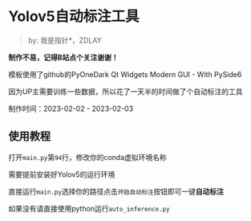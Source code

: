 # Yolov5自动标注工具

> by: 我是指针*，ZDLAY 

**制作不易，记得B站点个关注谢谢！**

模板使用了github的PyOneDark Qt Widgets Modern GUI - With PySide6

因为UP主需要训练一些数据，所以花了一天半的时间做了个自动标注的工具

制作时间：2023-02-02 - 2023-02-03

## 使用教程
打开`main.py`第`94`行，修改你的conda虚拟环境名称

需要提前安装好Yolov5的运行环境

直接运行`main.py`选择你的路径点击`开始自动标注`按钮即可一键**自动标注**

如果没有请直接使用python运行`auto_inference.py`
